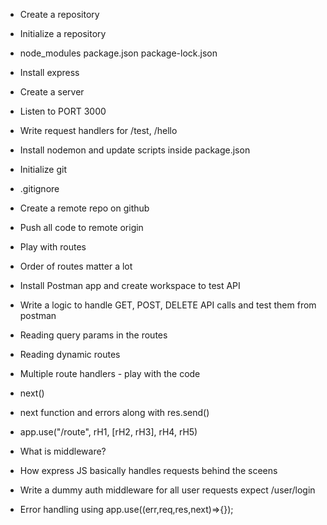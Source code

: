 - Create a repository
- Initialize a repository
- node_modules package.json package-lock.json
- Install express
- Create a server
- Listen to PORT 3000
- Write request handlers for /test, /hello
- Install nodemon and update scripts inside package.json

- Initialize git
- .gitignore
- Create a remote repo on github
- Push all code to remote origin
- Play with routes
- Order of routes matter a lot
- Install Postman app and create workspace to test API
- Write a logic to handle GET, POST, DELETE API calls and test them from postman
- Reading query params in the routes
- Reading dynamic routes

- Multiple route handlers - play with the code
- next()
- next function and errors along with res.send()
- app.use("/route", rH1, [rH2, rH3], rH4, rH5)
- What is middleware?
- How express JS basically handles requests behind the sceens
- Write a dummy auth middleware for all user requests expect /user/login
- Error handling using app.use((err,req,res,next)=>{});
